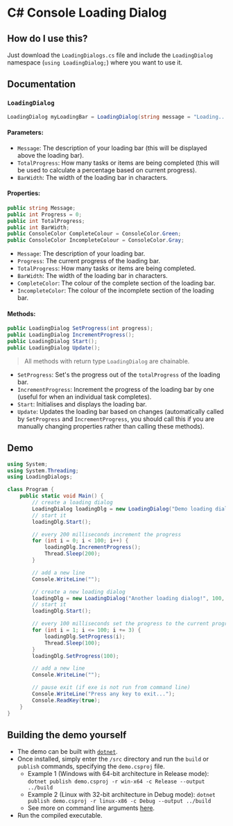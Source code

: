 # C# Console Loading Dialog

## How do I use this?
Just download the `LoadingDialogs.cs` file and include the `LoadingDialog` namespace (`using LoadingDialog;`) where you want to use it.

## Documentation

### `LoadingDialog`
```cs
LoadingDialog myLoadingBar = LoadingDialog(string message = "Loading...", int totalProgress = 10, int barWidth = 20);
```
#### Parameters:
 - `Message`: The description of your loading bar (this will be displayed above the loading bar).
 - `TotalProgress`: How many tasks or items are being completed (this will be used to calculate a percentage based on current progress).
 - `BarWidth`: The width of the loading bar in characters.

#### Properties:
```cs
public string Message;
public int Progress = 0;
public int TotalProgress;
public int BarWidth;
public ConsoleColor CompleteColour = ConsoleColor.Green;
public ConsoleColor IncompleteColour = ConsoleColor.Gray;
```
 - `Message`: The description of your loading bar.
 - `Progress`: The current progress of the loading bar.
 - `TotalProgress`: How many tasks or items are being completed.
 - `BarWidth`: The width of the loading bar in characters.
 - `CompleteColor`: The colour of the complete section of the loading bar.
 - `IncompleteColor`: The colour of the incomplete section of the loading bar.

#### Methods:
```cs
public LoadingDialog SetProgress(int progress);
public LoadingDialog IncrementProgress();
public LoadingDialog Start();
public LoadingDialog Update();
```
 > All methods with return type `LoadingDialog` are chainable.

 - `SetProgress`: Set's the progress out of the `totalProgress` of the loading bar.
 - `IncrementProgress`: Increment the progress of the loading bar by one (useful for when an individual task completes).
 - `Start`: Initialises and displays the loading bar.
 - `Update`: Updates the loading bar based on changes (automatically called by `SetProgress` and `IncrementProgress`, you should call this if you are manually changing properties rather than calling these methods).

## Demo
```cs
using System;
using System.Threading;
using LoadingDialogs;

class Program {
	public static void Main() {
		// create a loading dialog
		LoadingDialog loadingDlg = new LoadingDialog("Demo loading dialog:", 100, 20);
		// start it
		loadingDlg.Start();

		// every 200 milliseconds increment the progress
		for (int i = 0; i < 100; i++) {
			loadingDlg.IncrementProgress();
			Thread.Sleep(200);
		}

		// add a new line
		Console.WriteLine("");

		// create a new loading dialog
		loadingDlg = new LoadingDialog("Another loading dialog!", 100, 30);
		// start it
		loadingDlg.Start();

		// every 100 milliseconds set the progress to the current progress
		for (int i = 1; i <= 100; i += 3) {
			loadingDlg.SetProgress(i);
			Thread.Sleep(100);
		}
		loadingDlg.SetProgress(100);

		// add a new line
		Console.WriteLine("");

		// pause exit (if exe is not run from command line)
		Console.WriteLine("Press any key to exit...");
		Console.ReadKey(true);
	}
}
```

## Building the demo yourself
 - The demo can be built with [`dotnet`](https://dotnet.microsoft.com/en-us/download).
 - Once installed, simply enter the `/src` directory and run the `build` or `publish` commands, specifying the `demo.csproj` file.
	 - Example 1 (Windows with 64-bit architecture in Release mode): `dotnet publish demo.csproj -r win-x64 -c Release --output ../build`
	 - Example 2 (Linux with 32-bit architecture in Debug mode): `dotnet publish demo.csproj -r linux-x86 -c Debug --output ../build`
	 - See more on command line arguments [here](https://learn.microsoft.com/en-us/dotnet/core/tools/dotnet-publish#arguments).
 - Run the compiled executable.
